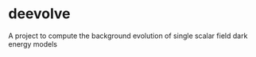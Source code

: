 deevolve
========

A project to compute the background evolution of single scalar field dark energy models
